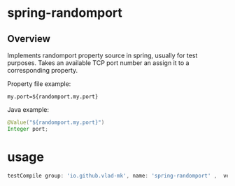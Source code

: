 spring-randomport
======================

Overview
---------

Implements randomport  property source in spring, usually for test purposes.
Takes an available TCP port number an assign it to a corresponding property.

Property file example:
```
my.port=${randomport.my.port}
```


Java example:
```java
@Value("${randomport.my.port}")
Integer port;

```

usage
=====

```groovy
testCompile group: 'io.github.vlad-mk', name: 'spring-randomport' ,  version: '0.1.2'
```




